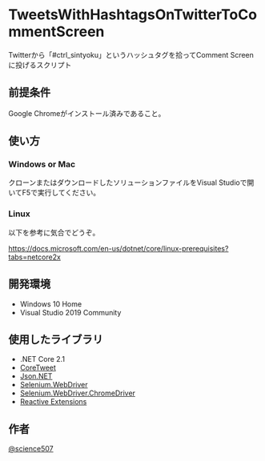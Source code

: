 # TweetsWithHashtagsOnTwitterToCommentScreen

Twitterから「#ctrl_sintyoku」というハッシュタグを拾ってComment Screenに投げるスクリプト

## 前提条件

Google Chromeがインストール済みであること。

## 使い方

### Windows or Mac

クローンまたはダウンロードしたソリューションファイルをVisual Studioで開いてF5で実行してください。

### Linux

以下を参考に気合でどうぞ。

https://docs.microsoft.com/en-us/dotnet/core/linux-prerequisites?tabs=netcore2x

## 開発環境

* Windows 10 Home
* Visual Studio 2019 Community

## 使用したライブラリ

* .NET Core 2.1
* [CoreTweet](https://github.com/CoreTweet/CoreTweet)
* [Json.NET](https://github.com/JamesNK/Newtonsoft.Json)
* [Selenium.WebDriver](https://www.seleniumhq.org/)
* [Selenium.WebDriver.ChromeDriver](https://github.com/jsakamoto/nupkg-selenium-webdriver-chromedriver/)
* [Reactive Extensions](https://github.com/dotnet/reactive)

## 作者

[@science507](https://twitter.com/science507)